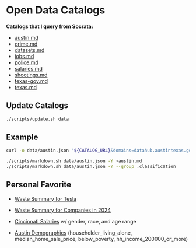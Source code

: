 # Open Data Catalogs

**Catalogs that I query from [Socrata](https://api.us.socrata.com/api/catalog/v1?only=dataset):**

- [austin.md](./austin.md)
- [crime.md](./crime.md)
- [datasets.md](./datasets.md)
- [jobs.md](./jobs.md)
- [police.md](./police.md)
- [salaries.md](./salaries.md)
- [shootings.md](./shootings.md)
- [texas-gov.md](./texas-gov.md)
- [texas.md](./texas.md)

## Update Catalogs

```sh
./scripts/update.sh data
```

## Example

```sh
curl -o data/austin.json "${CATALOG_URL}&domains=datahub.austintexas.gov"

./scripts/markdown.sh data/austin.json -Y >austin.md
./scripts/markdown.sh data/austin.json -Y --group .classification
```

## Personal Favorite

- [Waste Summary for Tesla](https://data.texas.gov/resource/79s2-9ack.json?form_submitter=TESLA)

- [Waste Summary for Companies in 2024](https://data.texas.gov/resource/79s2-9ack.json?$select=form_submitter,handling_code,count(handling_code),sum(p_quantity_generated)&$group=form_submitter,handling_code&$where=record_date>'2024-01-01'&$limit=10000)

- [Cincinnati Salaries](https://data.cincinnati-oh.gov/resource/wmj4-ygbf.json)
  w/ gender, race, and age range

- [Austin Demographics](https://datahub.austintexas.gov/resource/puux-7swp.json)
  (householder_living_alone, median_home_sale_price, below_poverty, hh_income_200000_or_more)
